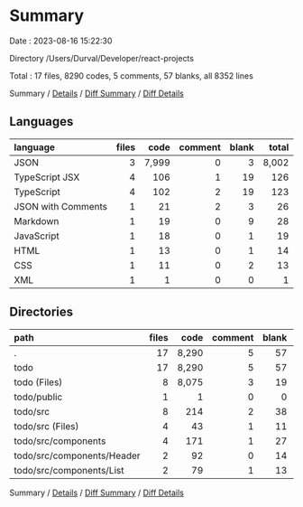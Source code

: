 # Summary

Date : 2023-08-16 15:22:30

Directory /Users/Durval/Developer/react-projects

Total : 17 files,  8290 codes, 5 comments, 57 blanks, all 8352 lines

Summary / [Details](details.md) / [Diff Summary](diff.md) / [Diff Details](diff-details.md)

## Languages
| language | files | code | comment | blank | total |
| :--- | ---: | ---: | ---: | ---: | ---: |
| JSON | 3 | 7,999 | 0 | 3 | 8,002 |
| TypeScript JSX | 4 | 106 | 1 | 19 | 126 |
| TypeScript | 4 | 102 | 2 | 19 | 123 |
| JSON with Comments | 1 | 21 | 2 | 3 | 26 |
| Markdown | 1 | 19 | 0 | 9 | 28 |
| JavaScript | 1 | 18 | 0 | 1 | 19 |
| HTML | 1 | 13 | 0 | 1 | 14 |
| CSS | 1 | 11 | 0 | 2 | 13 |
| XML | 1 | 1 | 0 | 0 | 1 |

## Directories
| path | files | code | comment | blank | total |
| :--- | ---: | ---: | ---: | ---: | ---: |
| . | 17 | 8,290 | 5 | 57 | 8,352 |
| todo | 17 | 8,290 | 5 | 57 | 8,352 |
| todo (Files) | 8 | 8,075 | 3 | 19 | 8,097 |
| todo/public | 1 | 1 | 0 | 0 | 1 |
| todo/src | 8 | 214 | 2 | 38 | 254 |
| todo/src (Files) | 4 | 43 | 1 | 11 | 55 |
| todo/src/components | 4 | 171 | 1 | 27 | 199 |
| todo/src/components/Header | 2 | 92 | 0 | 14 | 106 |
| todo/src/components/List | 2 | 79 | 1 | 13 | 93 |

Summary / [Details](details.md) / [Diff Summary](diff.md) / [Diff Details](diff-details.md)